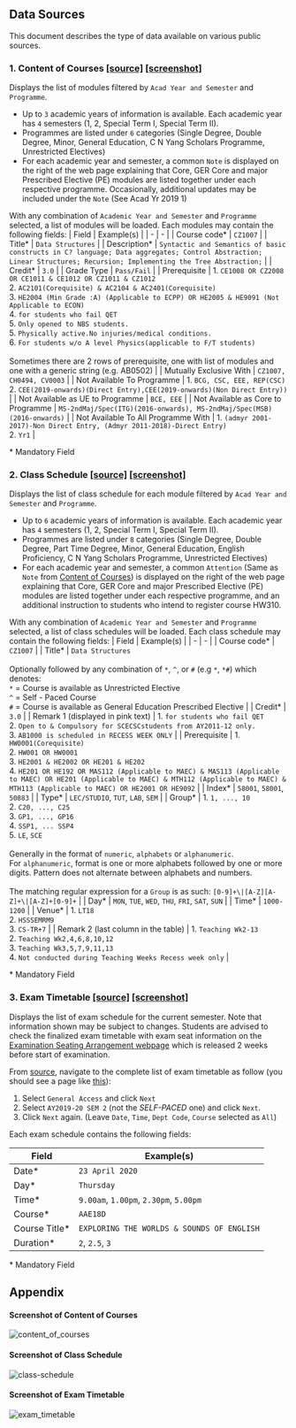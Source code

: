 ## Data Sources

This document describes the type of data available on various public sources.

<a name='content-of-courses'></a>

### 1. Content of Courses [[source]](https://wish.wis.ntu.edu.sg/webexe/owa/aus_subj_cont.main) [[screenshot]](#screenshot-course)

Displays the list of modules filtered by `Acad Year and Semester` and `Programme`.
  - Up to `3` academic years of information is available. Each academic year has `4` semesters (1, 2, Special Term I, Special Term II).
  - Programmes are listed under `6` categories (Single Degree, Double Degree, Minor, General Education, C N Yang Scholars Programme, Unrestricted Electives)
  - For each academic year and semester, a common `Note` is displayed on the right of the web page explaining that Core, GER Core and major Prescribed Elective (PE) modules are listed together under each respective programme. Occasionally, additional updates may be included under the `Note` (See Acad Yr 2019 1)

With any combination of `Academic Year and Semester` and `Programme` selected, a list of modules will be loaded. Each modules may contain the following fields:
| Field | Example(s) |
| - | - |
| Course code* | `CZ1007` |
| Title* | `Data Structures` |
| Description* | `Syntactic and Semantics of basic constructs in C? language; Data aggregates; Control Abstraction; Linear Structures; Recursion; Implementing the Tree Abstraction;` |
| Credit* | `3.0` |
| Grade Type | `Pass/Fail` |
| Prerequisite | 1. `CE1008 OR CZ2008 OR CE1011 & CE1012 OR CZ1011 & CZ1012`<br>2. `AC2101(Corequisite) & AC2104 & AC2401(Corequisite)`<br>3. `HE2004 (Min Grade :A) (Applicable to ECPP) OR HE2005 & HE9091 (Not Applicable to ECON)`<br>4. `for students who fail QET`<br>5. `Only opened to NBS students.`<br>5. `Physically active.No injuries/medical conditions.`<br>6. `For students w/o A level Physics(applicable to F/T students)`<br><br>Sometimes there are 2 rows of prerequisite, one with list of modules and one with a generic string (e.g. AB0502) |
| Mutually Exclusive With | `CZ1007, CH0494, CV0003` |
| Not Available To Programme | 1. `BCG, CSC, EEE, REP(CSC)`<br>2. `CEE(2019-onwards)(Direct Entry),CEE(2019-onwards)(Non Direct Entry))` |
| Not Available as UE to Programme | `BCE, EEE` |
| Not Available as Core to Programme | `MS-2ndMaj/Spec(ITG)(2016-onwards), MS-2ndMaj/Spec(MSB)(2016-onwards)` |
| Not Available To All Programme With | 1. `(admyr 2001-2017)-Non Direct Entry, (Admyr 2011-2018)-Direct Entry)`<br>2. `Yr1` |

\* Mandatory Field

### 2. Class Schedule [[source]](https://wish.wis.ntu.edu.sg/webexe/owa/aus_schedule.main) [[screenshot]](#screenshot-class)

Displays the list of class schedule for each module filtered by `Acad Year and Semester` and `Programme`.
  - Up to `6` academic years of information is available. Each academic year has `4` semesters (1, 2, Special Term I, Special Term II).
  - Programmes are listed under `8` categories (Single Degree, Double Degree, Part Time Degree, Minor, General Education, English Proficiency, C N Yang Scholars Programme, Unrestricted Electives)
  - For each academic year and semester, a common `Attention` (Same as `Note` from [Content of Courses](#content-of-courses)) is displayed on the right of the web page explaining that Core, GER Core and major Prescribed Elective (PE) modules are listed together under each respective programme, and an additional instruction to students who intend to register course HW310.

With any combination of `Academic Year and Semester` and `Programme` selected, a list of class schedules will be loaded. Each class schedule may contain the following fields:
| Field | Example(s) |
| - | - |
| Course code* | `CZ1007` |
| Title* | `Data Structures` <br><br>Optionally followed by any combination of `*`, `^`, or `#` (e.g `*`, `*#`) which denotes:<br>`*` = Course is available as Unrestricted Elective<br>`^` = Self - Paced Course<br>`#` = Course is available as General Education Prescribed Elective |
| Credit* | `3.0` |
| Remark 1 (displayed in pink text) | 1. `for students who fail QET`<br>2. `Open to & Compulsory for SCECSCstudents from AY2011-12 only.`<br>3. `AB1000 is scheduled in RECESS WEEK ONLY` |
| Prerequisite | 1. `HW0001(Corequisite)`<br>2. `HW001 OR HW0001`<br>3. `HE2001 & HE2002 OR HE201 & HE202`<br>4. `HE201 OR HE192 OR MAS112 (Applicable to MAEC) & MAS113 (Applicable to MAEC) OR HE201 (Applicable to MAEC) & MTH112 (Applicable to MAEC) & MTH113 (Applicable to MAEC) OR HE2001 OR HE9092` |
| Index* | `58001`, `58001`, `50883` |
| Type* | `LEC/STUDIO`, `TUT`, `LAB`, `SEM` |
| Group* | 1. `1, ..., 10`<br>2. `C20, ..., C25`<br>3. `GP1, ..., GP16`<br>4. `SSP1, ... SSP4`<br>5. `LE`, `SCE`<br><br>Generally in the format of `numeric`, `alphabets` or `alphanumeric`.<br>For `alphanumeric`, format is one or more alphabets followed by one or more digits. Pattern does not alternate between alphabets and numbers.<br><br>The matching regular expression for a `Group` is as such: `[0-9]+\|[A-Z][A-Z]+\|[A-Z]+[0-9]+` |
| Day* | `MON`, `TUE`, `WED`, `THU`, `FRI`, `SAT`, `SUN` |
| Time* | `1000-1200` |
| Venue* | 1. `LT18`<br>2. `HSSSEMRM9`<br>3. `CS-TR+7` |
| Remark 2 (last column in the table) | 1. `Teaching Wk2-13`<br>2. `Teaching Wk2,4,6,8,10,12`<br>3. `Teaching Wk3,5,7,9,11,13`<br>4. `Not conducted during Teaching Weeks Recess week only` |

\* Mandatory Field

### 3. Exam Timetable [[source]](https://wis.ntu.edu.sg/webexe/owa/exam_timetable_und.main) [[screenshot]](#screenshot-exam)

Displays the list of exam schedule for the current semester. Note that information shown may be subject to changes. Students are advised to check the finalized exam timetable with exam seat information on the [Examination Seating Arrangement webpage](https://www.ntu.edu.sg/Students/Undergraduate/AcademicServices/Examination/Pages/ExamSeatingArrangements.aspx) which is released 2 weeks before start of examination.

From [source](https://wis.ntu.edu.sg/webexe/owa/exam_timetable_und.main), navigate to the complete list of exam timetable as follow (you should see a page like [this](#screenshot-exam)):
1. Select `General Access` and click `Next`
2. Select `AY2019-20 SEM 2` (not the _SELF-PACED_ one) and click `Next`.
3. Click `Next` again. (Leave `Date`, `Time`, `Dept Code`, `Course` selected as `All`)

Each exam schedule contains the following fields:

| Field | Example(s) |
| - | - |
| Date* | `23 April 2020` |
| Day* | `Thursday` |
| Time* | `9.00am`, `1.00pm`, `2.30pm`, `5.00pm` |
| Course* | `AAE18D` |
| Course Title* | `EXPLORING THE WORLDS & SOUNDS OF ENGLISH` |
| Duration* | `2`, `2.5`, `3` |

\* Mandatory Field

## Appendix

<a name="screenshot-course"></a>

#### Screenshot of Content of Courses
![content_of_courses](content_of_courses.png)

<a name="screenshot-class"></a>

#### Screenshot of Class Schedule
![class-schedule](class_schedule.png)

<a name="screenshot-exam"></a>

#### Screenshot of Exam Timetable
![exam_timetable](exam_timetable.png)